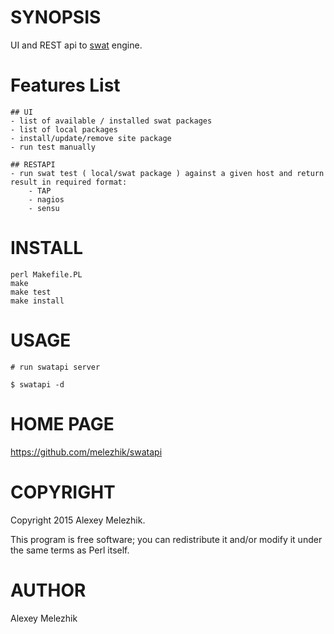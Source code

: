 # SYNOPSIS

UI and REST api to [swat](https://github.com/melezhik/swat) engine.

# Features List

    ## UI
    - list of available / installed swat packages
    - list of local packages
    - install/update/remove site package
    - run test manually

    ## RESTAPI
    - run swat test ( local/swat package ) against a given host and return result in required format:
        - TAP
        - nagios
        - sensu

# INSTALL

    perl Makefile.PL
    make
    make test
    make install

# USAGE

    # run swatapi server

    $ swatapi -d

# HOME PAGE

https://github.com/melezhik/swatapi

# COPYRIGHT

Copyright 2015 Alexey Melezhik.

This program is free software; you can redistribute it and/or modify it under the same terms as Perl itself.

# AUTHOR

Alexey Melezhik
